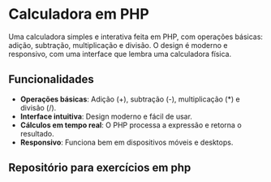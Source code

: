 # Calculadora em PHP

Uma calculadora simples e interativa feita em PHP, com operações básicas: adição, subtração, multiplicação e divisão. O design é moderno e responsivo, com uma interface que lembra uma calculadora física.

## Funcionalidades

- **Operações básicas**: Adição (+), subtração (-), multiplicação (*) e divisão (/).
- **Interface intuitiva**: Design moderno e fácil de usar.
- **Cálculos em tempo real**: O PHP processa a expressão e retorna o resultado.
- **Responsivo**: Funciona bem em dispositivos móveis e desktops.

## Repositório para exercícios em php
